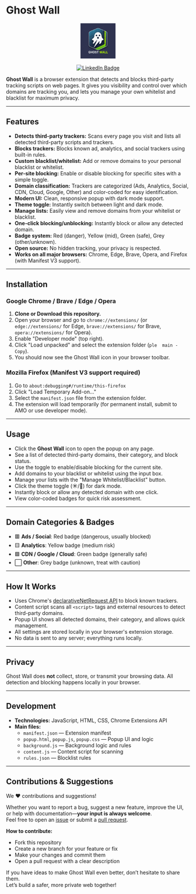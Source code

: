 # Ghost Wall

<p align="center">
  <img src="icon.png" alt="Ghost Wall Logo" width="96" height="96">
</p>
<p align="center">
  <a href="https://www.linkedin.com/in/taauxick/" target="_blank">
    <img src="https://img.shields.io/badge/LinkedIn-Connect-blue?style=for-the-badge&logo=linkedin&logoColor=white" alt="LinkedIn Badge"/>
  </a>
</p>

**Ghost Wall** is a browser extension that detects and blocks third-party tracking scripts on web pages. It gives you visibility and control over which domains are tracking you, and lets you manage your own whitelist and blacklist for maximum privacy.

---

## Features

- **Detects third-party trackers:** Scans every page you visit and lists all detected third-party scripts and trackers.
- **Blocks trackers:** Blocks known ad, analytics, and social trackers using built-in rules.
- **Custom blacklist/whitelist:** Add or remove domains to your personal blacklist or whitelist.
- **Per-site blocking:** Enable or disable blocking for specific sites with a simple toggle.
- **Domain classification:** Trackers are categorized (Ads, Analytics, Social, CDN, Cloud, Google, Other) and color-coded for easy identification.
- **Modern UI:** Clean, responsive popup with dark mode support.
- **Theme toggle:** Instantly switch between light and dark mode.
- **Manage lists:** Easily view and remove domains from your whitelist or blacklist.
- **One-click blocking/unblocking:** Instantly block or allow any detected domain.
- **Badge system:** Red (danger), Yellow (mid), Green (safe), Grey (other/unknown).
- **Open source:** No hidden tracking, your privacy is respected.
- **Works on all major browsers:** Chrome, Edge, Brave, Opera, and Firefox (with Manifest V3 support).

---

## Installation

### **Google Chrome / Brave / Edge / Opera**

1. **Clone or Download this repository.**
2. Open your browser and go to `chrome://extensions/` (or `edge://extensions/` for Edge, `brave://extensions/` for Brave, `opera://extensions/` for Opera).
3. Enable "Developer mode" (top right).
4. Click "Load unpacked" and select the extension folder (`ple  main - Copy`).
5. You should now see the Ghost Wall icon in your browser toolbar.

### **Mozilla Firefox (Manifest V3 support required)**

1. Go to `about:debugging#/runtime/this-firefox`
2. Click "Load Temporary Add-on..."
3. Select the `manifest.json` file from the extension folder.
4. The extension will load temporarily (for permanent install, submit to AMO or use developer mode).

---

## Usage

- Click the **Ghost Wall** icon to open the popup on any page.
- See a list of detected third-party domains, their category, and block status.
- Use the toggle to enable/disable blocking for the current site.
- Add domains to your blacklist or whitelist using the input box.
- Manage your lists with the "Manage Whitelist/Blacklist" button.
- Click the theme toggle (☀️/🌙) for dark mode.
- Instantly block or allow any detected domain with one click.
- View color-coded badges for quick risk assessment.

---

## Domain Categories & Badges

- 🟥 **Ads / Social**: Red badge (dangerous, usually blocked)
- 🟨 **Analytics**: Yellow badge (medium risk)
- 🟩 **CDN / Google / Cloud**: Green badge (generally safe)
- ⬜ **Other**: Grey badge (unknown, treat with caution)

---

## How It Works

- Uses Chrome's [declarativeNetRequest API](https://developer.chrome.com/docs/extensions/reference/declarativeNetRequest/) to block known trackers.
- Content script scans all `<script>` tags and external resources to detect third-party domains.
- Popup UI shows all detected domains, their category, and allows quick management.
- All settings are stored locally in your browser's extension storage.
- No data is sent to any server; everything runs locally.

---

## Privacy

Ghost Wall does **not** collect, store, or transmit your browsing data. All detection and blocking happens locally in your browser.

---

## Development

- **Technologies:** JavaScript, HTML, CSS, Chrome Extensions API
- **Main files:**
  - `manifest.json` — Extension manifest
  - `popup.html`, `popup.js`, `popup.css` — Popup UI and logic
  - `background.js` — Background logic and rules
  - `content.js` — Content script for scanning
  - `rules.json` — Blocklist rules

---
## Contributions & Suggestions

We ❤️ contributions and suggestions!

Whether you want to report a bug, suggest a new feature, improve the UI, or help with documentation—**your input is always welcome**.  
Feel free to open an [issue](https://github.com/your-repo/issues) or submit a [pull request](https://github.com/your-repo/pulls).

**How to contribute:**
- Fork this repository
- Create a new branch for your feature or fix
- Make your changes and commit them
- Open a pull request with a clear description

If you have ideas to make Ghost Wall even better, don’t hesitate to share them.  
Let’s build a safer, more private web together!
